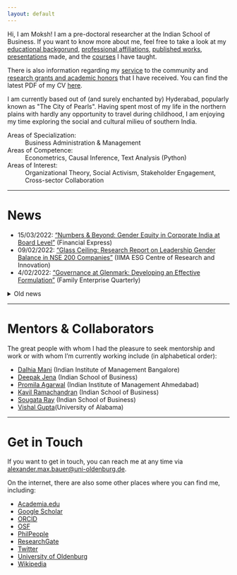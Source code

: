 ```yaml
---
layout: default
---
```


Hi, I am Moksh! I am a pre-doctoral researcher at the Indian School of Business. If you want to know more about me, feel free to take a look at my [educational backgorund](./education.md), [professional affiliations](./employment.md), [published works](./publications.md), [presentations](./presentations.md) made, and the [courses](./teaching.md) I have taught. 

There is also information regarding my [service](./services.md) to the community and [research grants and academic honors](./financials.md) that I have received. You can find the latest PDF of my CV [here](https://github.com/alephmembeth/curriculum-vitae/blob/main/english/cv_english.pdf).

I am currently based out of (and surely enchanted by) Hyderabad, popularly known as "The City of Pearls". Having spent most of my life in the northern plains with hardly any opportunity to travel during childhood, I am enjoying my time exploring the social and cultural milieu of southern India. 

<dl>
   <dt>Areas of Specialization:</dt>
      <dd> Business Administration & Management </dd>
   <dt>Areas of Competence:</dt>
      <dd> Econometrics, Causal Inference, Text Analysis (Python) </dd>
   <dt>Areas of Interest:</dt>
      <dd> Organizational Theory, Social Activism, Stakeholder Engagement, Cross-sector Collaboration </dd>
</dl>

* * *

# News

+ 15/03/2022: [“Numbers & Beyond: Gender Equity in Corporate India at Board Level”](https://www.financialexpress.com/education-2/numbers-and-beyond-gender-equity-in-corporate-india-at-board-level/2458723/) (Financial Express)
+ 09/02/2022: [“Glass Ceiling: Research Report on Leadership Gender Balance in NSE 200 Companies”](http://vslir.iima.ac.in:8080/jspui/handle/11718/24912) (IIMA ESG Centre of Research and Innovation)
+ 4/02/2022: [“Governance at Glenmark: Developing an Effective Formulation”](https://www.isb.edu/en/research-thought-leadership/research-centres-institutes/thomas-schmidheiny-centre-for-family-enterprise/practice-outreach/family-enterprise-quarterly--issue-1.html) (Family Enterprise Quarterly)

<details>
<summary>Old news</summary>
<br>
<ul>
   <li>17/12/2021: <a href="https://forms.iimk.ac.in/research/wmc2021/docs/wmc21_conference_proceedings.pdf">“The Interplay between Corporate Sustainability and Organizational Willingness and Ability: Evidence from India”</a> (IIM World Management Conference 2022)</li>
</ul>
</details>

* * *

# Mentors & Collaborators

The great people with whom I had the pleasure to seek mentorship and work or with whom I’m currently working include (in alphabetical order):
+ [Dalhia Mani](https://www.iimb.ac.in/user/95/dalhia-mani) (Indian Institute of Management Bangalore)
+ [Deepak Jena](https://www.isb.edu/en/research-thought-leadership/faculty/faculty-directory/deepak-jena.html) (Indian School of Business)
+ [Promila Agarwal](https://www.iima.ac.in/web/faculty/faculty-profiles/promila-agarwal) (Indian Institute of Management Ahmedabad)
+ [Kavil Ramachandran](https://www.isb.edu/en/research-thought-leadership/faculty/faculty-directory/kavil-ramachandran.html) (Indian School of Business)
+ [Sougata Ray](https://www.isb.edu/en/research-thought-leadership/faculty/faculty-directory/sougata-ray.html) (Indian School of Business)
+ [Vishal Gupta]()(University of Alabama)

* * *

# Get in Touch

If you want to get in touch, you can reach me at any time via <alexander.max.bauer@uni-oldenburg.de>.

On the internet, there are also some other places where you can find me, including:
+ [Academia.edu](https://uni-oldenburg.academia.edu/alexandermaxbauer)
+ [Google Scholar](https://scholar.google.de/citations?user=EFeokZUAAAAJ)
+ [ORCID](https://orcid.org/0000-0003-0923-6864)
+ [OSF](https://osf.io/e7hpd/)
+ [PhilPeople](https://philpeople.org/profiles/alexander-max-bauer)
+ [ResearchGate](https://www.researchgate.net/profile/Alexander-Bauer-2)
+ [Twitter](https://twitter.com/alephmembeth)
+ [University of Oldenburg](https://uol.de/philosophie/alexander-max-bauer)
+ [Wikipedia](https://de.wikipedia.org/wiki/Benutzer:Alephmembeth)
